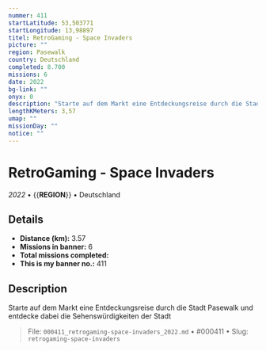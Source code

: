 ```yaml
---
nummer: 411
startLatitude: 53,503771
startLongitude: 13,98897
titel: RetroGaming - Space Invaders
picture: ""
region: Pasewalk
country: Deutschland
completed: 8.700
missions: 6
date: 2022
bg-link: ""
onyx: 0
description: "Starte auf dem Markt eine Entdeckungsreise durch die Stadt Pasewalk und entdecke dabei die Sehenswürdigkeiten der Stadt"
lengthKMeters: 3,57
umap: ""
missionDay: ""
notice: ""
---
```

# RetroGaming - Space Invaders

*2022* • {{__REGION__}} • Deutschland





## Details
- **Distance (km):** 3.57
- **Missions in banner:** 6
- **Total missions completed:** 
- **This is my banner no.:** 411



## Description
Starte auf dem Markt eine Entdeckungsreise durch die Stadt Pasewalk und entdecke dabei die Sehenswürdigkeiten der Stadt




> File: `000411_retrogaming-space-invaders_2022.md` • #000411 • Slug: `retrogaming-space-invaders`

